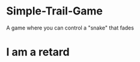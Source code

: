Simple-Trail-Game
=================

A game where you can control a "snake" that fades

I am a retard
=============
